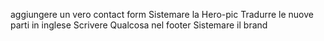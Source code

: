 aggiungere un vero contact form
Sistemare la Hero-pic
Tradurre le nuove parti in inglese
Scrivere Qualcosa nel footer
Sistemare il brand
